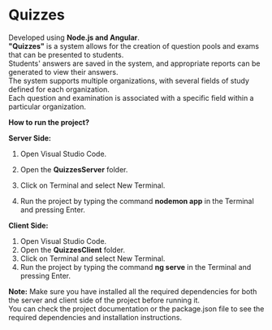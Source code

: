 # Quizzes

Developed using **Node.js and Angular**.\
**"Quizzes"** is a system allows for the creation of question pools and exams that can be presented to students.\
Students' answers are saved in the system, and appropriate reports can be generated to view their answers.\
The system supports multiple organizations, with several fields of study defined for each organization.\
Each question and examination is associated with a specific field within a particular organization.


**How to run the project?**

**Server Side:**

1) Open Visual Studio Code.

2) Open the **QuizzesServer** folder.

3) Click on Terminal and select New Terminal.

3) Run the project by typing the command **nodemon app** in the Terminal and pressing Enter.

**Client Side:**

1) Open Visual Studio Code.
2) Open the **QuizzesClient** folder.
3) Click on Terminal and select New Terminal.
4) Run the project by typing the command **ng serve** in the Terminal and pressing Enter.

**Note:** Make sure you have installed all the required dependencies for both the server and client side of the project before running it.
<br>
You can check the project documentation or the package.json file to see the required dependencies and installation instructions.
